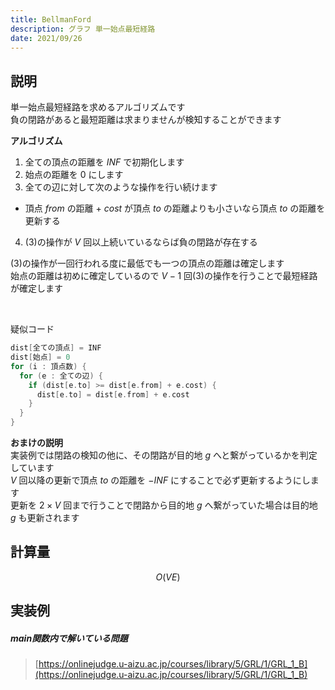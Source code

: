 ```yaml
---
title: BellmanFord
description: グラフ 単一始点最短経路
date: 2021/09/26
---
```


## 説明
単一始点最短経路を求めるアルゴリズムです  
負の閉路があると最短距離は求まりませんが検知することができます

**アルゴリズム**
1. 全ての頂点の距離を $INF$ で初期化します
2. 始点の距離を $0$ にします
3. 全ての辺に対して次のような操作を行い続けます  
  - 頂点 $from$ の距離 + $cost$ が頂点 $to$ の距離よりも小さいなら頂点 $to$ の距離を更新する  
4. (3)の操作が $V$ 回以上続いているならば負の閉路が存在する

(3)の操作が一回行われる度に最低でも一つの頂点の距離は確定します  
始点の距離は初めに確定しているので $V - 1$ 回(3)の操作を行うことで最短経路が確定します

<br>

疑似コード
```cpp
dist[全ての頂点] = INF
dist[始点] = 0
for (i : 頂点数) {
  for (e : 全ての辺) {
    if (dist[e.to] >= dist[e.from] + e.cost) {
      dist[e.to] = dist[e.from] + e.cost
    }
  }
}
```

**おまけの説明**  
実装例では閉路の検知の他に、その閉路が目的地 $g$ へと繋がっているかを判定しています  
$V$ 回以降の更新で頂点 $to$ の距離を $-INF$ にすることで必ず更新するようにします  
更新を $2 \times V$ 回まで行うことで閉路から目的地 $g$ へ繋がっていた場合は目的地 $g$ も更新されます

## 計算量
$$
O(VE)
$$

## 実装例

##### main関数内で解いている問題
> [https://onlinejudge.u-aizu.ac.jp/courses/library/5/GRL/1/GRL_1_B](https://onlinejudge.u-aizu.ac.jp/courses/library/5/GRL/1/GRL_1_B)

```cpp  import=/assets/Library/graph/bellmanford.cpp
```
